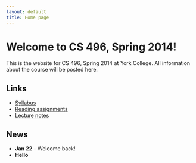 ```yaml
---
layout: default
title: Home page
---
```


# Welcome to CS 496, Spring 2014!

This is the website for CS 496, Spring 2014 at York College.
All information about the course will be posted here.

## Links

* [Syllabus](syllabus.html)
* [Reading assignments](reading.html)
* [Lecture notes](lectures/index.html)

## News

* **Jan 22** - Welcome back!
* **Hello**
